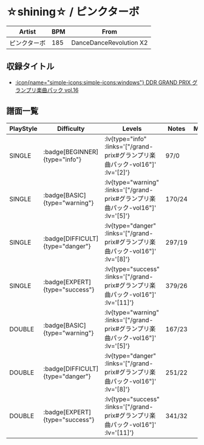 # ☆shining☆ / ピンクターボ

|Artist|BPM|From|
|------|---|----|
|ピンクターボ|185|DanceDanceRevolution X2|

## 収録タイトル

- [ :icon{name="simple-icons:simple-icons:windows"} DDR GRAND PRIX グランプリ楽曲パック vol.16](/grand-prix#グランプリ楽曲パック-vol16)

## 譜面一覧

|PlayStyle|Difficulty|Levels|Notes|Movie|
|---------|----------|------|-----|-----|
|SINGLE| :badge[BEGINNER]{type="info"} | :lv{type="info" :links='["/grand-prix#グランプリ楽曲パック-vol16"]' :lv='[2]'} |97/0||
|SINGLE| :badge[BASIC]{type="warning"} | :lv{type="warning" :links='["/grand-prix#グランプリ楽曲パック-vol16"]' :lv='[5]'} |170/24||
|SINGLE| :badge[DIFFICULT]{type="danger"} | :lv{type="danger" :links='["/grand-prix#グランプリ楽曲パック-vol16"]' :lv='[8]'} |297/19||
|SINGLE| :badge[EXPERT]{type="success"} | :lv{type="success" :links='["/grand-prix#グランプリ楽曲パック-vol16"]' :lv='[11]'} |379/26||
|DOUBLE| :badge[BASIC]{type="warning"} | :lv{type="warning" :links='["/grand-prix#グランプリ楽曲パック-vol16"]' :lv='[5]'} |167/23||
|DOUBLE| :badge[DIFFICULT]{type="danger"} | :lv{type="danger" :links='["/grand-prix#グランプリ楽曲パック-vol16"]' :lv='[8]'} |251/22||
|DOUBLE| :badge[EXPERT]{type="success"} | :lv{type="success" :links='["/grand-prix#グランプリ楽曲パック-vol16"]' :lv='[11]'} |341/32||

